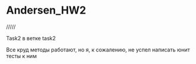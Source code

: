 # Andersen_HW2
/////

Task2 в ветке task2

Все круд методы работают, но я, к сожалению, не успел написать юнит тесты к ним
